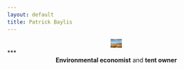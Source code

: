 ```yaml
---
layout: default
title: Patrick Baylis
---
```

<center>
<img src="images/bishoptent.jpg" alt="Bishop" height="20em" class="shadow" />
</center>
***

<div align="center">
<b>Environmental economist</b> and <b>tent owner</b>
</div>


